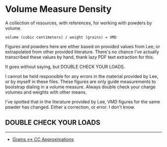 # Volume Measure Density

A collection of resources, with references, for working with powders by volume.

```
volume (cubic centimeters) / weight (grains) = VMD
```

Figures and powders here are either based on provided values from Lee, or
extrapolated from other provided literature. There's no chance I've actually
transcribed these values by hand, thank lazy PDF text extraction for this.

It goes without saying, but DOUBLE CHECK YOUR LOADS.

I cannot be held responsible for any errors in the material provided by Lee, or
by myself in these files. These figures are only guide measurements to
bootstrap dialing in a volume measure. Always double check your charge volumes
and weights with other means.

I've spotted that in the literature provided by Lee, VMD figures for the same
powder has changed. Either a correction, or error. I don't know.

## DOUBLE CHECK YOUR LOADS

----

 * [Grains <-> CC Approximations](https://muz.github.io/volume_measure_density/)